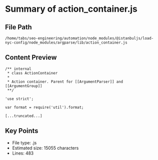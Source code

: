 # Summary of action_container.js
  
## File Path
`/home/tabs/seo-engineering/automation/node_modules/@istanbuljs/load-nyc-config/node_modules/argparse/lib/action_container.js`

## Content Preview
```
/** internal
 * class ActionContainer
 *
 * Action container. Parent for [[ArgumentParser]] and [[ArgumentGroup]]
 **/

'use strict';

var format = require('util').format;

[...truncated...]
```

## Key Points
- File type: .js
- Estimated size: 15055 characters
- Lines: 483
